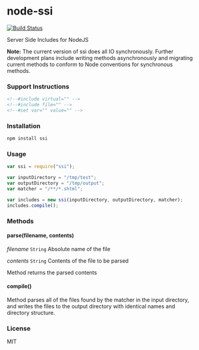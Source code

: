 node-ssi
========

[![Build Status](https://travis-ci.org/67726e/node-ssi.png)](https://travis-ci.org/67726e/node-ssi])

Server Side Includes for NodeJS

__Note:__ The current version of ssi does all IO synchronously. Further development plans include writing methods asynchronously and migrating current methods to conform to Node conventions for synchronous methods.

### Support Instructions

```html
<!--#include virtual="" -->
<!--#include file="" -->
<!--#set var="" value="" -->
```

### Installation

```bash
npm install ssi 
```

### Usage

```javascript
var ssi = require("ssi");

var inputDirectory = "/tmp/test";
var outputDirectory = "/tmp/output";
var matcher = "/**/*.shtml";

var includes = new ssi(inputDirectory, outputDirectory, matcher);
includes.compile();
```

### Methods

#### parse(filename, contents)
_filename_ `String` Absolute name of the file

_contents_ `String` Contents of the file to be parsed

Method returns the parsed contents

#### compile()

Method parses all of the files found by the matcher in the input directory, and writes the files to the output directory with identical names and directory structure.

### License

MIT

